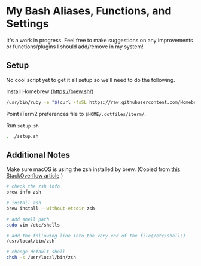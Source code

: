 # My Bash Aliases, Functions, and Settings

It's a work in progress. Feel free to make suggestions on any improvements or functions/plugins I should add/remove in my system!

## Setup

No cool script yet to get it all setup so we'll need to do the following.

Install Homebrew (https://brew.sh/)
```bash
/usr/bin/ruby -e "$(curl -fsSL https://raw.githubusercontent.com/Homebrew/install/master/install)"
```

Point iTerm2 preferences file to `$HOME/.dotfiles/iterm/`.

Run `setup.sh`
```bash
. ./setup.sh
```

## Additional Notes

Make sure macOS is using the zsh installed by brew. (Copied from [this StackOverflow article](https://stackoverflow.com/questions/17648621/how-do-i-update-zsh-to-the-latest-version).)

```bash
# check the zsh info
brew info zsh

# install zsh
brew install --without-etcdir zsh

# add shell path
sudo vim /etc/shells

# add the following line into the very end of the file(/etc/shells)
/usr/local/bin/zsh

# change default shell
chsh -s /usr/local/bin/zsh
```